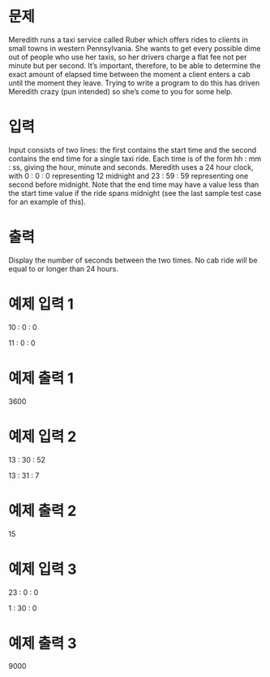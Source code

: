 # 문제
Meredith runs a taxi service called Ruber which offers rides to clients in small towns in western Pennsylvania. She wants to get every possible dime out of people who use her taxis, so her drivers charge a flat fee not per minute but per second. It’s important, therefore, to be able to determine the exact amount of elapsed time between the moment a client enters a cab until the moment they leave. Trying to write a program to do this has driven Meredith crazy (pun intended) so she’s come to you for some help.

# 입력
Input consists of two lines: the first contains the start time and the second contains the end time for a single taxi ride. Each time is of the form hh : mm : ss, giving the hour, minute and seconds. Meredith uses a 24 hour clock, with 0 : 0 : 0 representing 12 midnight and 23 : 59 : 59 representing one second before midnight. Note that the end time may have a value less than the start time value if the ride spans midnight (see the last sample test case for an example of this).

# 출력
Display the number of seconds between the two times. No cab ride will be equal to or longer than 24 hours.

# 예제 입력 1 

10 : 0 : 0

11 : 0 : 0

# 예제 출력 1 

3600

# 예제 입력 2 

13 : 30 : 52

13 : 31 : 7

# 예제 출력 2 

15

# 예제 입력 3 

23 : 0 : 0

1 : 30 : 0

# 예제 출력 3 

9000
